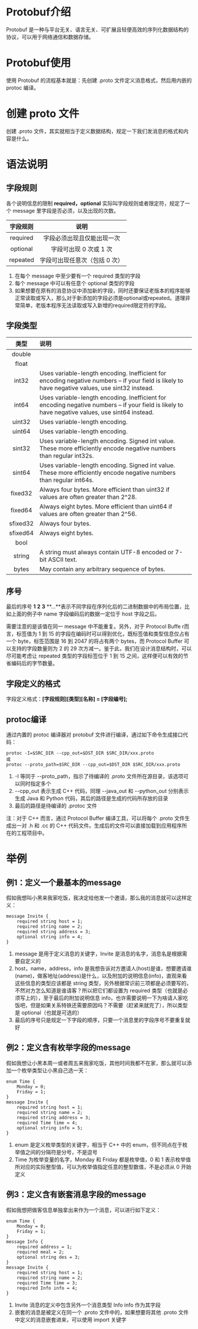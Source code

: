 # Protobuf介绍
Protobuf 是一种与平台无关、语言无关、可扩展且轻便高效的序列化数据结构的协议，可以用于网络通信和数据存储。
# Protobuf使用
使用 Protobuf 的流程基本就是：先创建 .proto 文件定义消息格式，然后用内嵌的 protoc 编译。
# 创建 proto 文件
创建 .proto 文件，其实就相当于定义数据结构，规定一下我们发消息的格式和内容是什么。

# 语法说明
## 字段规则
各个说明信息的限制 **required，optional** 实际叫字段规则或者限定符，规定了一个 message 里字段是否必须，以及出现的次数。

| 字段规则 | 说明 |
| :------: |:------:|
| required | 字段必须出现且仅能出现一次|
| optional| 字段可出现 0 次或 1 次|
| repeated| 字段可出现任意次（包括 0 次）|

1. 在每个 message 中至少要有一个 required 类型的字段
2. 每个 message 中可以有任意个 optional 类型的字段
3. 如果想要在原有的消息协议中添加新的字段，同时还要保证老版本的程序能够正常读取或写入，那么对于新添加的字段必须是optional或repeated。道理非常简单，老版本程序无法读取或写入新增的required限定符的字段。

## 字段类型
|类型	|说明|
| :------: |:------|
|double	||
|float	||
|int32	|Uses variable-length encoding. Inefficient for encoding negative numbers – if your field is likely to have negative values, use sint32 instead.|
|int64	|Uses variable-length encoding. Inefficient for encoding negative numbers – if your field is likely to have negative values, use sint64 instead.|
|uint32	|Uses variable-length encoding.|
|uint64	|Uses variable-length encoding.|
|sint32	|Uses variable-length encoding. Signed int value. These more efficiently encode negative numbers than regular int32s.|
|sint64	|Uses variable-length encoding. Signed int value. These more efficiently encode negative numbers than regular int64s.|
|fixed32	|Always four bytes. More efficient than uint32 if values are often greater than 2^28.|
|fixed64	|Always eight bytes. More efficient than uint64 if values are often greater than 2^56.|
|sfixed32	|Always four bytes.|
|sfixed64	|Always eight bytes.|
|bool	||
|string|A string must always contain UTF-8 encoded or 7-bit ASCII text.|
|bytes	|May contain any arbitrary sequence of bytes.|

## 序号
最后的序号 **1** **2** **3** **…**表示不同字段在序列化后的二进制数据中的布局位置，比如上面的例子中 name 字段编码后的数据一定位于 host 字段之后。

需要注意的是该值在同一 message 中不能重复。另外，对于 Protocol Buffe r而言，标签值为 1 到 15 的字段在编码时可以得到优化，既标签值和类型信息仅占有一个 byte，标签范围是 16 到 2047 的将占有两个 bytes，而 Protocol Buffer 可以支持的字段数量则为 2 的 29 次方减一。鉴于此，我们在设计消息结构时，可以尽可能考虑让 repeated 类型的字段标签位于 1 到 15 之间，这样便可以有效的节省编码后的字节数量。
## 字段定义的格式
字段定义格式：**[字段规则][类型][名称] = [字段编号];**

## protoc编译
通过内置的 protoc 编译器对 protobuf 文件进行编译，通过如下命令生成接口代码：
```
protoc -I=$SRC_DIR --cpp_out=$DST_DIR $SRC_DIR/xxx.proto
或
protoc --proto_path=$SRC_DIR --cpp_out=$DST_DIR $SRC_DIR/xxx.proto
```
1. -I 等同于 --proto_path，指示了待编译的 .proto 文件所在源目录，该选项可以同时指定多个
2. --cpp_out 表示生成 C++ 代码，同理 --java_out 和 --python_out 分别表示生成 Java 和 Python 代码，其后的路径是生成的代码所存放的目录
3. 最后的路径是待编译的 .protoc 文件

注：对于 C++ 而言，通过 Protocol Buffer 编译工具，可以将每个 .proto 文件生成出一对 .h 和 .cc 的 C++ 代码文件。生成后的文件可以直接加载到应用程序所在的工程项目中。

# 举例
## 例1：定义一个最基本的message
假如我想叫小黑来我家吃饭，我决定给他发一个邀请，那么我的消息就可以这样定义：
```
message Invite {
	required string host = 1;
	required string name = 2;
	required string address = 3;
	optional string info = 4;
}
```
1. message 是用于定义消息的关键字，Invite 是消息的名字，消息名是根据需要自定义的
2. host，name，address，info 是我想告诉对方邀请人(host)是谁，想要邀请谁(name)，做客地址(address)是什么，以及附加的说明信息(info)，直观来看这些信息的类型应该都是 string 类型，另外根据常识前三项都是必须要写的，不然对方怎么知道是谁请客？所以把它们都设置为 required 类型（也就是必须写上的），至于最后的附加说明信息 info，也许需要说明一下为啥请人家吃饭吧，但是如果关系特铁还需要原因吗？不需要（赶紧来就完了），所以类型是 optional（也就是可选的）
3. 最后的序号只是规定一下字段的顺序，只要一个消息里的字段序号不要重复就好

## 例2：定义含有枚举字段的message
假如我想让小黑本周一或者周五来我家吃饭，其他时间我都不在家，那么就可以添加一个枚举类型让小黑自己选一天：
```
enum Time {
	Monday = 0;
	Friday = 1;
}
message Invite {
	required string host = 1;
	required string name = 2;
	required string address = 3;
	required Time time = 4;
	optional string info = 5;
}
```

1. enum 是定义枚举类型的关键字，相当于 C++ 中的 enum，但不同点在于枚举值之间的分隔符是分号，不是逗号
2. Time 为枚举变量的名字，Monday 和 Friday 都是枚举值，0 和 1 表示枚举值所对应的实际整型值，可以为枚举值指定任意的整型数值，不是必须从 0 开始定义

## 例3：定义含有嵌套消息字段的message
假如我想把做客信息单独拿出来作为一个消息，可以进行如下定义：
```
enum Time {
	Monday = 0;
	Friday = 1;
}
message Info {
	required address = 1;
	required meal = 2;
	optional string des = 3;
}
message Invite {
	required string host = 1;
	required string name = 2;
	required Time time = 3;
	required Info info = 4;
}
```
1. Invite 消息的定义中包含另外一个消息类型 Info info 作为其字段
2. 嵌套的消息是被定义在同一个 .proto 文件中的，如果想要将其他 .proto 文件中定义的消息嵌套进来，可以使用 import 关键字
